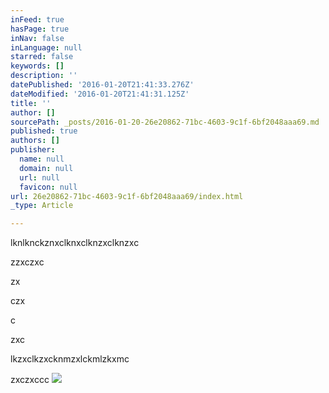 ```yaml
---
inFeed: true
hasPage: true
inNav: false
inLanguage: null
starred: false
keywords: []
description: ''
datePublished: '2016-01-20T21:41:33.276Z'
dateModified: '2016-01-20T21:41:31.125Z'
title: ''
author: []
sourcePath: _posts/2016-01-20-26e20862-71bc-4603-9c1f-6bf2048aaa69.md
published: true
authors: []
publisher:
  name: null
  domain: null
  url: null
  favicon: null
url: 26e20862-71bc-4603-9c1f-6bf2048aaa69/index.html
_type: Article

---
```

lknlknckznxclknxclknzxclknzxc

zzxczxc

zx

czx

c

zxc

lkzxclkzxcknmzxlckmlzkxmc

zxczxccc
![](https://s3-us-west-2.amazonaws.com/the-grid-img/p/7aa0f4b316cf0412bd0cc5258b14e75bc1432314.jpg)